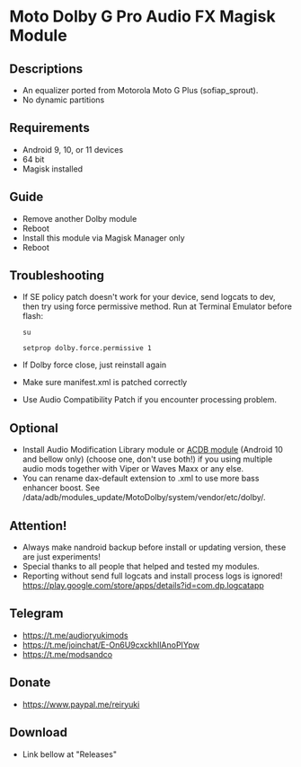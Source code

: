# Moto Dolby G Pro Audio FX Magisk Module

## Descriptions
- An equalizer ported from Motorola Moto G Plus (sofiap_sprout).
- No dynamic partitions

## Requirements
- Android 9, 10, or 11 devices
- 64 bit
- Magisk installed

## Guide
- Remove another Dolby module
- Reboot
- Install this module via Magisk Manager only
- Reboot

## Troubleshooting
- If SE policy patch doesn't work for your device, send logcats to dev, then try using force permissive method.
  Run at Terminal Emulator before flash:

  `su`

  `setprop dolby.force.permissive 1`

- If Dolby force close, just reinstall again
- Make sure manifest.xml is patched correctly
- Use Audio Compatibility Patch if you encounter processing problem.

## Optional
- Install Audio Modification Library module or [ACDB module](https://t.me/viperatmos) (Android 10 and bellow only) (choose one, don't use both!) if you using multiple audio mods together with Viper or Waves Maxx or any else.
- You can rename dax-default extension to .xml to use more bass enhancer boost. See /data/adb/modules_update/MotoDolby/system/vendor/etc/dolby/.

## Attention!
- Always make nandroid backup before install or updating version, these are just experiments!
- Special thanks to all people that helped and tested my modules.
- Reporting without send full logcats and install process logs is ignored!
https://play.google.com/store/apps/details?id=com.dp.logcatapp

## Telegram
- https://t.me/audioryukimods
- https://t.me/joinchat/E-On6U9cxckhIlAnoPIYpw
- https://t.me/modsandco

## Donate
- https://www.paypal.me/reiryuki

## Download
- Link bellow at "Releases"




